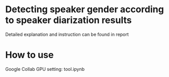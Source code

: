 # Detecting speaker gender according to speaker diarization results
Detailed explanation and instruction can be found in report
# How to use
Google Collab GPU setting: tool.ipynb

